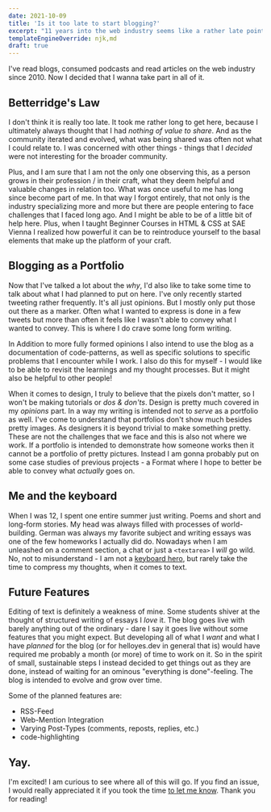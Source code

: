 ```yaml
---
date: 2021-10-09
title: 'Is it too late to start blogging?'
excerpt: "11 years into the web industry seems like a rather late point to start blogging. But I'm gonna attempt it anyway."
templateEngineOverride: njk,md
draft: true
---
```


I've read blogs, consumed podcasts and read articles on the web industry since 2010. Now I decided that I wanna take part in all of it.

## Betterridge's Law

I don't think it is really too late. It took me rather long to get here, because I ultimately always thought that I had _nothing of value to share_. And as the community iterated and evolved, what was being shared was often not what I could relate to. I was concerned with other things - things that I _decided_ were not interesting for the broader community.

Plus, and I am sure that I am not the only one observing this, as a person grows in their profession / in their craft, what they deem helpful and valuable changes in relation too. What was once useful to me has long since become part of me. In that way I forgot entirely, that not only is the industry specializing more and more but there are people entering to face challenges that I faced long ago. And I might be able to be of a little bit of help here. Plus, when I taught Beginner Courses in HTML & CSS at SAE Vienna I realized how powerful it can be to reintroduce yourself to the basal elements that make up the platform of your craft.

## Blogging as a Portfolio

Now that I've talked a lot about the _why_, I'd also like to take some time to talk about what I had planned to put on here. I've only recently started tweeting rather frequently. It's all just opinions. But I mostly only put those out there as a marker. Often what I wanted to express is done in a few tweets but more than often it feels like I wasn't able to convey what I wanted to convey. This is where I do crave some long form writing.

In Addition to more fully formed opinions I also intend to use the blog as a documentation of code-patterns, as well as specific solutions to specific problems that I encounter while I work. I also do this for myself - I would like to be able to revisit the learnings and my thought processes. But it might also be helpful to other people!

When it comes to design, I truly to believe that the pixels don't matter, so I won't be making tutorials or _dos & don'ts_. Design is pretty much covered in my _opinions_ part. In a way my writing is intended not to _serve_ as a portfolio as well. I've come to understand that portfolios don't show much besides pretty images. As designers it is beyond trivial to make something pretty. These are not the challenges that we face and this is also not where we work. If a portfolio is intended to demonstrate how someone works then it cannot be a portfolio of pretty pictures. Instead I am gonna probably put on some case studies of previous projects - a Format where I hope to better be able to convey what _actually_ goes on.

## Me and the keyboard

When I was 12, I spent one entire summer just writing. Poems and short and long-form stories. My head was always filled with processes of world-building. German was always my favorite subject and writing essays was one of the few homeworks I actually did do. Nowadays when I am unleashed on a comment section, a chat or just a `<textarea>` I _will_ go wild. No, not to misunderstand - I am not a [keyboard hero](https://www.urbandictionary.com/define.php?term=Keyboard%20hero), but rarely take the time to compress my thoughts, when it comes to text.

## Future Features

Editing of text is definitely a weakness of mine. Some students shiver at the thought of structured writing of essays I _love_ it. The blog goes live with barely anything out of the ordinary - dare I say it goes live without some features that you might expect. But developing all of what I _want_ and what I have _planned_ for the blog (or for helloyes.dev in general that is) would have required me probably a month (or more) of time to work on it. So in the spirit of small, sustainable steps I instead decided to get things out as they are done, instead of waiting for an ominous "everything is done"-feeling. The blog is intended to evolve and grow over time.

Some of the planned features are:

+ RSS-Feed
+ Web-Mention Integration
+ Varying Post-Types (comments, reposts, replies, etc.)
+ code-highlighting

## Yay.

I'm excited! I am curious to see where all of this will go. If you find an issue, I would really appreciated it if you took the time [to let me know](https://github.com/nachtfunke/helloyes/issues). Thank you for reading!